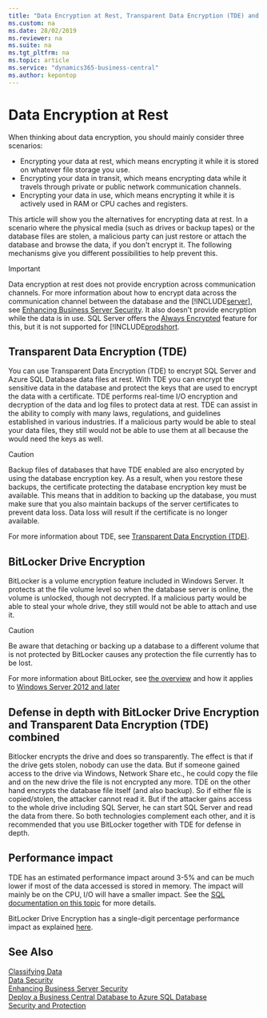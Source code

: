 ```yaml
---
title: "Data Encryption at Rest, Transparent Data Encryption (TDE) and BitLocker"
ms.custom: na
ms.date: 28/02/2019
ms.reviewer: na
ms.suite: na
ms.tgt_pltfrm: na
ms.topic: article
ms.service: "dynamics365-business-central"
ms.author: kepontop
---
```


# Data Encryption at Rest

When thinking about data encryption, you should mainly consider three scenarios:

- Encrypting your data at rest, which means encrypting it while it is stored on whatever file storage you use.
- Encrypting your data in transit, which means encrypting data while it travels through private or public network communication channels.
- Encrypting your data in use, which means encrypting it while it is actively used in RAM or CPU caches and registers.

This article will show you the alternatives for encrypting data at rest. In a scenario where the physical media (such as drives or backup tapes) or the database files are stolen, a malicious party can just restore or attach the database and browse the data, if you don't encrypt it. The following mechanisms give you different possibilities to help prevent this.

> [!IMPORTANT]
> Data encryption at rest does not provide encryption across communication channels. For more information about how to encrypt data across the communication channel between the database and the [!INCLUDE[server](../developer/includes/server.md)], see [Enhancing Business Server Security](enhancing-server-instance-security.md). It also doesn't provide encryption while the data is in use. SQL Server offers the [Always Encrypted](https://docs.microsoft.com/de-de/sql/relational-databases/security/encryption/always-encrypted-database-engine?view=sqlallproducts-allversions) feature for this, but it is not supported for [!INCLUDE[prodshort](../developer/includes/prodshort.md).

## Transparent Data Encryption (TDE)

You can use Transparent Data Encryption (TDE) to encrypt SQL Server and Azure SQL Database data files at rest. With TDE you can encrypt the sensitive data in the database and protect the keys that are used to encrypt the data with a certificate. TDE performs real-time I/O encryption and decryption of the data and log files to protect data at rest. TDE can assist in the ability to comply with many laws, regulations, and guidelines established in various industries. If a malicious party would be able to steal your data files, they still would not be able to use them at all because the would need the keys as well.

> [!CAUTION]
> Backup files of databases that have TDE enabled are also encrypted by using the database encryption key. As a result, when you restore these backups, the certificate protecting the database encryption key must be available. This means that in addition to backing up the database, you must make sure that you also maintain backups of the server certificates to prevent data loss. Data loss will result if the certificate is no longer available.

For more information about TDE, see [Transparent Data Encryption (TDE)](https://docs.microsoft.com/en-us/sql/relational-databases/security/encryption/transparent-data-encryption).

## BitLocker Drive Encryption

BitLocker is a volume encryption feature included in Windows Server. It protects at the file volume level so when the database server is online, the volume is unlocked, though not decrypted. If a malicious party would be able to steal your whole drive, they still would not be able to attach and use it.

> [!CAUTION]
> Be aware that detaching or backing up a database to a different volume that is not protected by BitLocker causes any protection the file currently has to be lost.

For more information about BitLocker, see [the overview](https://docs.microsoft.com/en-us/windows/security/information-protection/bitlocker/bitlocker-overview) and how it applies to [Windows Server 2012 and later](https://docs.microsoft.com/en-us/windows/security/information-protection/bitlocker/bitlocker-how-to-deploy-on-windows-server) 

## Defense in depth with BitLocker Drive Encryption and Transparent Data Encryption (TDE) combined

Bitlocker encrypts the drive and does so transparently. The effect is that if the drive gets stolen, nobody can use the data. But if someone gained access to the drive via Windows, Network Share etc., he could copy the file and on the new drive the file is not encrypted any more. TDE on the other hand encrypts the database file itself (and also backup). So if either file is copied/stolen, the attacker cannot read it. But if the attacker gains access to the whole drive including SQL Server, he can start SQL Server and read the data from there. So both technologies complement each other, and it is recommended that you use BitLocker together with TDE for defense in depth.

## Performance impact

TDE has an estimated performance impact around 3-5% and can be much lower if most of the data accessed is stored in memory. The impact will mainly be on the CPU, I/O will have a smaller impact. See the [SQL documentation on this topic](https://docs.microsoft.com/en-us/previous-versions/sql/sql-server-2008/cc278098(v=sql.100)#_Toc189384687) for more details.

BitLocker Drive Encryption has a single-digit percentage performance impact as explained [here](https://docs.microsoft.com/en-us/windows/security/information-protection/bitlocker/bitlocker-deployment-and-administration-faq#is-there-a-noticeable-performance-impact-when-bitlocker-is-enabled-on-a-computer).


## See Also  

 [Classifying Data](../developer/devenv-classifying-data.md)   
 [Data Security](data-security.md)  
 [Enhancing Business Server Security](enhancing-server-instance-security.md)   
 [Deploy a Business Central Database to Azure SQL Database](../deployment/deploy-database-azure-sql-database.md)  
[Security and Protection](security-and-protection.md)  
